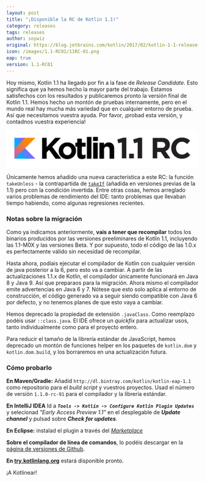 ```yaml
---
layout: post
title: "¡Disponible la RC de Kotlin 1.1!"
category: releases
tags: releases
author: soywiz
original: https://blog.jetbrains.com/kotlin/2017/02/kotlin-1-1-release-candidate-is-here/
icon: /images/1.1-RC01/11RC-01.png
eap: true
version: 1.1-RC01
---
```


Hoy mismo, Kotlin 1.1 ha llegado por fin a la fase de *Release Candidate*. Esto significa que ya hemos hecho la mayor parte del trabajo. Estamos satisfechos con los resultados y publicaremos pronto la versión final de Kotlin 1.1. Hemos hecho un montón de pruebas internamente, pero en el mundo real hay mucha más variedad que en cualquier entorno de prueba. Así que necesitamos vuestra ayuda. Por  favor, ¡probad esta versión, y contadnos vuestra experiencia!

![](/images/1.1-RC01/11RC-01.png)

Únicamente hemos añadido una nueva característica a este RC: la función `takeUnless` - la contrapartida de [`takeIf`](https://kotlinlang.org/docs/reference/whatsnew11.html#takeif-and-also) (añadida en versiones previas de la 1.1) pero con la condición invertida. Entre otras cosas, hemos arreglado varios problemas de rendimiento del IDE: tanto problemas que llevaban tiempo habiendo, como algunas regresiones recientes.

### Notas sobre la migración

Como ya indicamos anteriormente, **vais a tener que recompilar** todos los binarios producidos por las versiones preeliminares de Kotlin 1.1, incluyendo las 1.1-M0X y las versiones Beta. Y por supuesto, todo el código de las 1.0.x es perfectamente válido sin necesidad de recompilar.

Hasta ahora, podíais ejecutar el compilador de Kotlin con cualquier versión de java posterior a la 6, pero esto va a cambiar. A partir de las actualizaciones 1.1.x de Kotlin, el compilador únicamente funcionará en Java 8 y Java 9. Así que preparaos para la migración. Ahora mismo el compilador emite advertencias en Java 6 y 7. Nótese que esto solo aplica al entorno de construcción, el código generado va a seguir siendo compatible con Java 6 por defecto, y no tenemos planes de que esto vaya a cambiar.

Hemos deprecado la propiedad de extensión `.javaClass`. Como reemplazo podéis usar `::class.java`. El IDE ofrece un *quickfix* para actualizar usos, tanto individualmente como para el proyecto entero.

Para reducir el tamaño de la librería estándar de JavaScript, hemos deprecado un montón de funciones helper en los paquetes de `kotlin.dom` y `kotlin.dom.build`, y los borraremos en una actualización futura.

### Cómo probarlo

**En Maven/Gradle:** Añadid `http://dl.bintray.com/kotlin/kotlin-eap-1.1` como repositorio para el *build script* y vuestros proyectos. Usad el número de versión `1.1.0-rc-91` para el compilador y la librería estándar.

**En IntelliJ IDEA** Id a ***`Tools -> Kotlin -> Configure Kotlin Plugin Updates`*** y selecionad *"Early Access Preview 1.1"*
 en el desplegable de ***Update channel*** y pulsad sobre ***Check for updates***.

 **En Eclipse:** instalad el plugin a través del [*Marketplace*](https://marketplace.eclipse.org/content/kotlin-plugin-eclipse)

 **Sobre el compilador de línea de comandos**, lo podéis descargar en la [página de versiones de Github](https://github.com/JetBrains/kotlin/releases/tag/v1.1-rc).

 **En [try.kotlinlang.org](http://try.kotlinlang.org/)** estará disponible pronto.

 ¡A Kotlinear!
